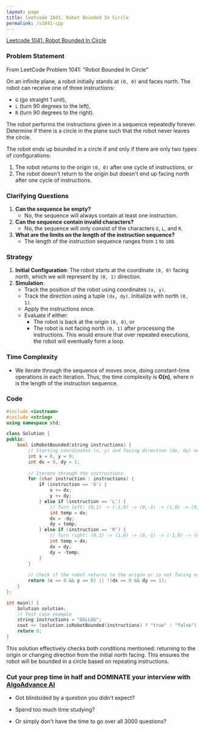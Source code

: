 ```yaml
---
layout: page
title: leetcode 1041. Robot Bounded In Circle
permalink: /s1041-cpp
---
```

[Leetcode 1041. Robot Bounded In Circle](https://algoadvance.github.io/algoadvance/l1041)
### Problem Statement
From LeetCode Problem 1041: "Robot Bounded In Circle"

On an infinite plane, a robot initially stands at `(0, 0)` and faces north. The robot can receive one of three instructions:
- `G` (go straight 1 unit),
- `L` (turn 90 degrees to the left),
- `R` (turn 90 degrees to the right).

The robot performs the instructions given in a sequence repeatedly forever. Determine if there is a circle in the plane such that the robot never leaves the circle.

The robot ends up bounded in a circle if and only if there are only two types of configurations:
1. The robot returns to the origin `(0, 0)` after one cycle of instructions, or
2. The robot doesn't return to the origin but doesn't end up facing north after one cycle of instructions.

### Clarifying Questions
1. **Can the sequence be empty?**
   - No, the sequence will always contain at least one instruction.
2. **Can the sequence contain invalid characters?**
   - No, the sequence will only consist of the characters `G`, `L`, and `R`.
3. **What are the limits on the length of the instruction sequence?**
   - The length of the instruction sequence ranges from `1` to `100`.

### Strategy
1. **Initial Configuration**: The robot starts at the coordinate `(0, 0)` facing north, which we will represent by `(0, 1)` direction.
2. **Simulation**:
   - Track the position of the robot using coordinates `(x, y)`.
   - Track the direction using a tuple `(dx, dy)`. Initialize with north `(0, 1)`.
   - Apply the instructions once.
   - Evaluate if either:
     - The robot is back at the origin `(0, 0)`, or
     - The robot is not facing north `(0, 1)` after processing the instructions. This would ensure that over repeated executions, the robot will eventually form a loop.

### Time Complexity
- We iterate through the sequence of moves once, doing constant-time operations in each iteration. Thus, the time complexity is **O(n)**, where n is the length of the instruction sequence.

### Code
```cpp
#include <iostream>
#include <string>
using namespace std;

class Solution {
public:
    bool isRobotBounded(string instructions) {
        // Starting coordinates (x, y) and facing direction (dx, dy) north (0, 1)
        int x = 0, y = 0;
        int dx = 0, dy = 1;
        
        // Iterate through the instructions
        for (char instruction : instructions) {
            if (instruction == 'G') {
                x += dx;
                y += dy;
            } else if (instruction == 'L') {
                // Turn left: (0,1) -> (-1,0) -> (0,-1) -> (1,0) -> (0,1)
                int temp = dx;
                dx = -dy;
                dy = temp;
            } else if (instruction == 'R') {
                // Turn right: (0,1) -> (1,0) -> (0,-1) -> (-1,0) -> (0,1)
                int temp = dx;
                dx = dy;
                dy = -temp;
            } 
        }
        
        // Check if the robot returns to the origin or is not facing north
        return (x == 0 && y == 0) || !(dx == 0 && dy == 1);
    }
};

int main() {
    Solution solution;
    // Test case example
    string instructions = "GGLLGG";
    cout << (solution.isRobotBounded(instructions) ? "true" : "false") << endl;
    return 0;
}
```
This solution effectively checks both conditions mentioned: returning to the origin or changing direction from the initial north facing. This ensures the robot will be bounded in a circle based on repeating instructions.


### Cut your prep time in half and DOMINATE your interview with [AlgoAdvance AI](https://algoAdvance.com)

- Got blindsided by a question you didn't expect?

- Spend too much time studying?

- Or simply don't have the time to go over all 3000 questions?

